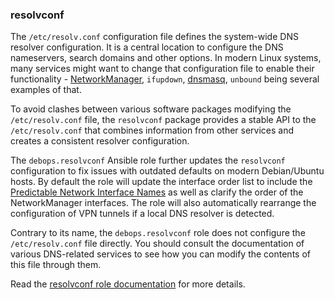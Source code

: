 ### resolvconf

The `/etc/resolv.conf` configuration file defines the system-wide DNS
resolver configuration. It is a central location to configure the DNS
nameservers, search domains and other options. In modern Linux systems,
many services might want to change that configuration file to enable
their functionality -
[NetworkManager](https://wiki.debian.org/NetworkManager), `ifupdown`,
[dnsmasq](https://wiki.debian.org/HowTo/dnsmasq), `unbound` being
several examples of that.

To avoid clashes between various software packages modifying the
`/etc/resolv.conf` file, the `resolvconf` package provides a stable API
to the `/etc/resolv.conf` that combines information from other services
and creates a consistent resolver configuration.

The `debops.resolvconf` Ansible role further updates the `resolvconf`
configuration to fix issues with outdated defaults on modern
Debian/Ubuntu hosts. By default the role will update the interface order
list to include the [Predictable Network Interface
Names](https://www.freedesktop.org/wiki/Software/systemd/PredictableNetworkInterfaceNames/)
as well as clarify the order of the NetworkManager interfaces. The role
will also automatically rearrange the configuration of VPN tunnels if a
local DNS resolver is detected.

Contrary to its name, the `debops.resolvconf` role does not configure
the `/etc/resolv.conf` file directly. You should consult the
documentation of various DNS-related services to see how you can modify
the contents of this file through them.

Read the [resolvconf role documentation](https://docs.debops.org/en/stable-3.0/ansible/roles/resolvconf/) for more details.
